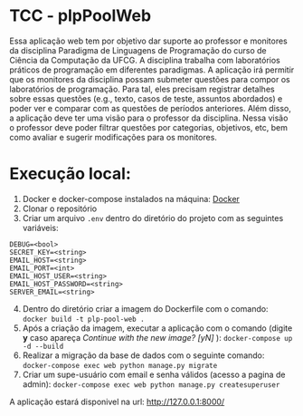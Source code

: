 # TCC - plpPoolWeb

Essa aplicação web tem por objetivo dar suporte ao professor e monitores da disciplina Paradigma de Linguagens de Programação do curso de Ciência da Computação da UFCG. A disciplina trabalha com laboratórios práticos de programação em diferentes paradigmas. A aplicação irá permitir que os monitores da disciplina possam submeter questões para compor os laboratórios de programação. Para tal, eles precisam registrar detalhes sobre essas questões (e.g., texto, casos de teste, assuntos abordados) e poder ver e comparar com as questões de períodos anteriores. Além disso, a aplicação deve ter uma visão para o professor da disciplina. Nessa visão o professor deve poder filtrar questões por categorias, objetivos, etc, bem como avaliar e sugerir modificações para os monitores.

# Execução local:


1. Docker e docker-compose instalados na máquina: [Docker](https://www.docker.com/products/docker-desktop/)
2. Clonar o repositório
3. Criar um arquivo `.env` dentro do diretório do projeto com as seguintes variáveis:
```
DEBUG=<bool>
SECRET_KEY=<string>
EMAIL_HOST=<string>
EMAIL_PORT=<int>
EMAIL_HOST_USER=<string>
EMAIL_HOST_PASSWORD=<string>
SERVER_EMAIL=<string>
```
4. Dentro do diretório criar a imagem do Dockerfile com o comando: `docker build -t plp-pool-web .`
5. Após a criação da imagem, executar a aplicação com o comando (digite **y** caso apareça *Continue with the new image? [yN]* ): `docker-compose up -d --build`
6. Realizar a migração da base de dados com o seguinte comando: `docker-compose exec web python manage.py migrate`
7. Criar um supe-usuário com email e senha válidos (acesso a pagina de admin): `docker-compose exec web python manage.py createsuperuser`

A aplicação estará disponivel na url: http://127.0.0.1:8000/
